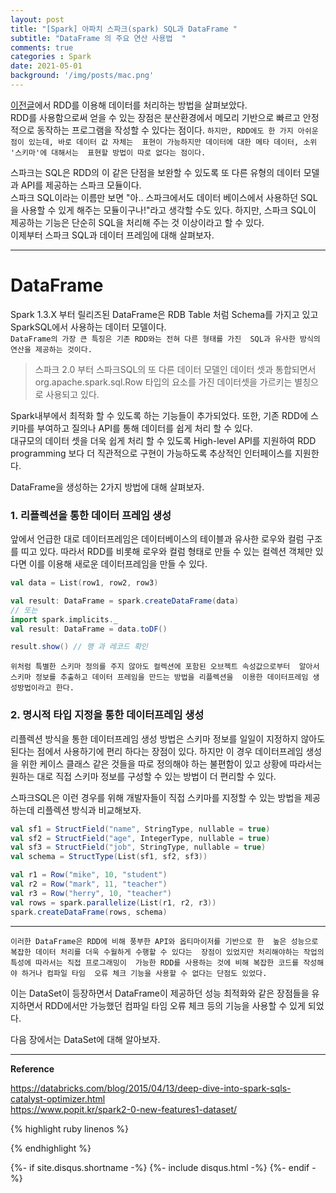 ```yaml
---
layout: post
title: "[Spark] 아파치 스파크(spark) SQL과 DataFrame "
subtitle: "DataFrame 의 주요 연산 사용법  "    
comments: true
categories : Spark
date: 2021-05-01
background: '/img/posts/mac.png'
---
```


[이전글](https://wonyong-jang.github.io/bigdata/2021/04/11/BigData-Spark.html)에서 RDD를 
이용해 데이터를 처리하는 방법을 살펴보았다.   
RDD를 사용함으로써 얻을 수 있는 장점은 분산환경에서 메모리 기반으로 빠르고 
안정적으로 동작하는 프로그램을 작성할 수 있다는 점이다.
`하지만, RDD에도 한 가지 아쉬운 점이 있는데, 바로 데이터 값 자체는 
표현이 가능하지만 데이터에 대한 메타 데이터, 소위 '스키마'에 대해서는 
표현할 방법이 따로 없다는 점이다.`    

스파크는 SQL은 RDD의 이 같은 단점을 보완할 수 있도록 또 다른 유형의 
데이터 모델과 API를 제공하는 스파크 모듈이다.   
스파크 SQL이라는 이름만 보면 "아.. 스파크에서도 데이터 베이스에서 
사용하던 SQL을 사용할 수 있게 해주는 모듈이구나!"라고 생각할 수도 
있다. 
하지만, 스파크 SQL이 제공하는 기능은 단순히 SQL을 처리해 주는 것 
이상이라고 할 수 있다.   
이제부터 스파크 SQL과 데이터 프레임에 대해 살펴보자.     

- - - 

# DataFrame      

Spark 1.3.X 부터 릴리즈된 DataFrame은 RDB Table 처럼 Schema를 가지고 있고 SparkSQL에서 사용하는 데이터 모델이다.   
`DataFrame의 가장 큰 특징은 기존 RDD와는 전혀 다른 형태를 가진 
SQL과 유사한 방식의 연산을 제공하는 것이다.`    

> 스파크 2.0 부터 스파크SQL의 또 다른 데이터 모델인 데이터 셋과 
통합되면서 org.apache.spark.sql.Row 타입의 요소를 가진 데이터셋을 가르키는 
별칭으로 사용되고 있다.   

Spark내부에서 최적화 할 수 있도록 하는 기능들이 추가되었다. 또한, 기존 RDD에 
스키마를 부여하고 질의나 API를 통해 데이터를 쉽게 처리 할 수 있다.    
대규모의 데이터 셋을 더욱 쉽게 처리 할 수 있도록 High-level API를 지원하여 RDD programming 보다 
더 직관적으로 구현이 가능하도록 추상적인 인터페이스를 지원한다.   

DataFrame을 생성하는 2가지 방법에 대해 살펴보자.    

### 1. 리플렉션을 통한 데이터 프레임 생성    

앞에서 언급한 대로 데이터프레임은 데이터베이스의 테이블과 유사한 로우와 컬럼 구조를 띠고 있다. 따라서 
RDD를 비롯해 로우와 컬럼 형태로 만들 수 있는 컬렉션 객체만 있다면 이를 이용해 
새로운 데이터프레임을 만들 수 있다.     

```scala 
val data = List(row1, row2, row3)

val result: DataFrame = spark.createDataFrame(data) 
// 또는
import spark.implicits._
val result: DataFrame = data.toDF()

result.show() // 행 과 레코드 확인   
```

`위처럼 특별한 스키마 정의를 주지 않아도 컬렉션에 포함된 오브젝트 속성값으로부터 
알아서 스키마 정보를 추출하고 데이터 프레임을 만드는 방법을 리플렉션을 
이용한 데이터프레임 생성방법이라고 한다.`     


### 2. 명시적 타입 지정을 통한 데이터프레임 생성      

리플렉션 방식을 통한 데이터프레임 생성 방법은 스키마 정보를 일일이 지정하지 않아도 된다는 점에서 사용하기에 편리 하다는 
장점이 있다. 하지만 이 경우 데이터프레임 생성을 위한 케이스 클래스 같은 것들을 따로 정의해야 하는 불편함이 있고 
상황에 따라서는 원하는 대로 직접 스키마 정보를 구성할 수 있는 방법이 더 편리할 수 있다.     

스파크SQL은 이런 경우를 위해 개발자들이 직접 스키마를 지정할 수 있는 방법을 제공하는데 리플렉션 방식과 비교해보자.   

```scala 
val sf1 = StructField("name", StringType, nullable = true)
val sf2 = StructField("age", IntegerType, nullable = true)
val sf3 = StructField("job", StringType, nullable = true)
val schema = StructType(List(sf1, sf2, sf3))

val r1 = Row("mike", 10, "student")
val r2 = Row("mark", 11, "teacher")
val r3 = Row("herry", 10, "teacher")
val rows = spark.parallelize(List(r1, r2, r3))
spark.createDataFrame(rows, schema)
```



- - - 


`이러한 DataFrame은 RDD에 비해 풍부한 API와 옵티마이저를 기반으로 한 
높은 성능으로 복잡한 데이터 처리를 더욱 수월하게 수행할 수 있다는 
장점이 있었지만 처리해야하는 작업의 특성에 따라서는 직접 프로그래밍이 
가능한 RDD를 사용하는 것에 비해 복잡한 코드를 작성해야 하거나 컴파일 타임 
오류 체크 기능을 사용할 수 없다는 단점도 있었다.`    

이는 DataSet이 등장하면서 DataFrame이 제공하던 성능 최적화와 
같은 장점들을 유지하면서 RDD에서만 가능했던 컴파일 타임 
오류 체크 등의 기능을 사용할 수 있게 되었다.       

다음 장에서는 DataSet에 대해 알아보자.    





- - - 

**Reference**    

<https://databricks.com/blog/2015/04/13/deep-dive-into-spark-sqls-catalyst-optimizer.html>   
<https://www.popit.kr/spark2-0-new-features1-dataset/>    

{% highlight ruby linenos %}

{% endhighlight %}


{%- if site.disqus.shortname -%}
    {%- include disqus.html -%}
{%- endif -%}

